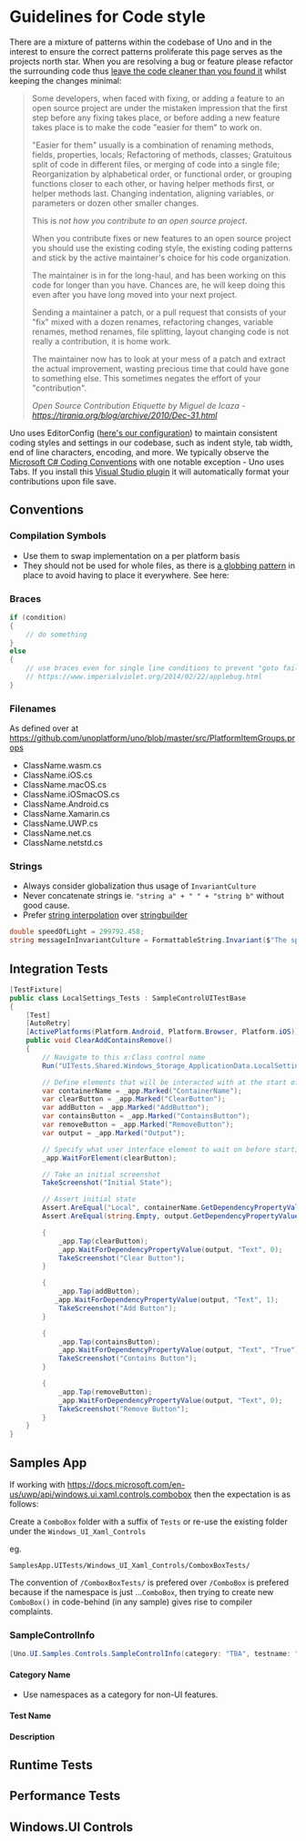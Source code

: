 # Guidelines for Code style

There are a mixture of patterns within the codebase of Uno and in the interest to ensure the correct patterns proliferate this page serves as the projects north star. When you are resolving a bug or feature please refactor the surrounding code thus [leave the code cleaner than you found it](https://www.matheus.ro/2017/12/11/clean-code-boy-scout-rule/) whilst keeping the changes minimal:

> Some developers, when faced with fixing, or adding a feature to an open source project are under the mistaken impression that the first step before any fixing takes place, or before adding a new feature takes place is to make the code "easier for them" to work on.
>
> "Easier for them" usually is a combination of renaming methods, fields, properties, locals; Refactoring of methods, classes; Gratuitous split of code in different files, or merging of code into a single file; Reorganization by alphabetical order, or functional order, or grouping functions closer to each other, or having helper methods first, or helper methods last. Changing indentation, aligning variables, or parameters or dozen other smaller changes.
>
> This is *not how you contribute to an open source project*.
>
> When you contribute fixes or new features to an open source project you should use the existing coding style, the existing coding patterns and stick by the active maintainer's choice for his code organization.
>
> The maintainer is in for the long-haul, and has been working on this code for longer than you have. Chances are, he will keep doing this even after you have long moved into your next project.
>
> Sending a maintainer a patch, or a pull request that consists of your "fix" mixed with a dozen renames, refactoring changes, variable renames, method renames, file splitting, layout changing code is not really a contribution, it is home work.
>
> The maintainer now has to look at your mess of a patch and extract the actual improvement, wasting precious time that could have gone to something else. This sometimes negates the effort of your "contribution".
>
> *Open Source Contribution Etiquette by Miguel de Icaza - https://tirania.org/blog/archive/2010/Dec-31.html*


Uno uses EditorConfig ([here's our configuration](https://github.com/unoplatform/uno/blob/master/.editorconfig)) to maintain consistent coding styles and settings in our codebase, such as indent style, tab width, end of line characters, encoding, and more. We typically observe the [Microsoft C# Coding Conventions](https://docs.microsoft.com/en-us/dotnet/csharp/programming-guide/inside-a-program/coding-conventions) with one notable exception - Uno uses Tabs. If you install this [Visual Studio plugin](https://marketplace.visualstudio.com/items?itemName=mynkow.FormatdocumentonSave) it will automatically format your contributions upon file save.

## Conventions


### Compilation Symbols

- Use them to swap implementation on a per platform basis
- They should not be used for whole files, as there is [a globbing pattern](https://github.com/unoplatform/uno/blob/master/src/PlatformItemGroups.props) in place to avoid having to place it everywhere. See here:


### Braces

```csharp
if (condition)
{
    // do something
}
else
{
    // use braces even for single line conditions to prevent "goto fail"
    // https://www.imperialviolet.org/2014/02/22/applebug.html
}
```            

### Filenames

As defined over at https://github.com/unoplatform/uno/blob/master/src/PlatformItemGroups.props

- ClassName.wasm.cs
- ClassName.iOS.cs
- ClassName.macOS.cs
- ClassName.iOSmacOS.cs
- ClassName.Android.cs
- ClassName.Xamarin.cs
- ClassName.UWP.cs
- ClassName.net.cs
- ClassName.netstd.cs

### Strings

- Always consider globalization thus usage of `InvariantCulture`
- Never concatenate strings ie. `"string a" + " " + "string b"` without good cause.
- Prefer [string interpolation](https://docs.microsoft.com/en-us/dotnet/csharp/language-reference/tokens/interpolated) over [stringbuilder](https://docs.microsoft.com/en-us/dotnet/api/system.text.stringbuilder)

```csharp
double speedOfLight = 299792.458;
string messageInInvariantCulture = FormattableString.Invariant($"The speed of light is {speedOfLight:N3} km/s.");
```

## Integration Tests

```csharp
[TestFixture]
public class LocalSettings_Tests : SampleControlUITestBase
{
    [Test]
    [AutoRetry]
    [ActivePlatforms(Platform.Android, Platform.Browser, Platform.iOS)]
    public void ClearAddContainsRemove()
    {
        // Navigate to this x:Class control name
        Run("UITests.Shared.Windows_Storage_ApplicationData.LocalSettings");

        // Define elements that will be interacted with at the start of the test
        var containerName = _app.Marked("ContainerName");
        var clearButton = _app.Marked("ClearButton");
        var addButton = _app.Marked("AddButton");
        var containsButton = _app.Marked("ContainsButton");
        var removeButton = _app.Marked("RemoveButton");
        var output = _app.Marked("Output");

        // Specify what user interface element to wait on before starting test execution
        _app.WaitForElement(clearButton);

        // Take an initial screenshot
        TakeScreenshot("Initial State");

        // Assert initial state
        Assert.AreEqual("Local", containerName.GetDependencyPropertyValue("Text")?.ToString());
        Assert.AreEqual(string.Empty, output.GetDependencyPropertyValue("Text")?.ToString());

        {
            _app.Tap(clearButton);
            _app.WaitForDependencyPropertyValue(output, "Text", 0);
            TakeScreenshot("Clear Button");
        }

        {
            _app.Tap(addButton);
           _app.WaitForDependencyPropertyValue(output, "Text", 1);
            TakeScreenshot("Add Button");
        }

        {
            _app.Tap(containsButton);
            _app.WaitForDependencyPropertyValue(output, "Text", "True");
            TakeScreenshot("Contains Button");
        }

        {
            _app.Tap(removeButton);
            _app.WaitForDependencyPropertyValue(output, "Text", 0);
            TakeScreenshot("Remove Button");
        }
    }
}
```

## Samples App

If working with https://docs.microsoft.com/en-us/uwp/api/windows.ui.xaml.controls.combobox then the expectation is as follows:

Create a `ComboBox` folder with a suffix of `Tests` or re-use the existing folder under the `Windows_UI_Xaml_Controls`

eg.

```
SamplesApp.UITests/Windows_UI_Xaml_Controls/ComboxBoxTests/
```

The convention of `/ComboxBoxTests/` is prefered over `/ComboBox` is prefered because if the namespace is just ...`ComboBox`, then trying to create new `ComboBox()` in code-behind (in any sample) gives rise to compiler complaints.

### SampleControlInfo

```csharp
[Uno.UI.Samples.Controls.SampleControlInfo(category: "TBA", testname: "TBA", description: "TBA")]
```

#### Category Name

- Use namespaces as a category for non-UI features.

#### Test Name

#### Description

## Runtime Tests

## Performance Tests

## Windows.UI Controls
